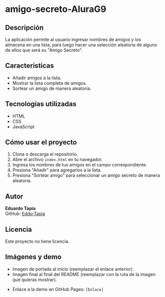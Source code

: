 # amigo-secreto-AluraG9

<!-- ![Portada](ruta o imagen) -->

## Descripción
La aplicación permite al usuario ingresar nombres de amigos y los almacena en una lista, para luego hacer una selección aleatoria de alguno de ellos que será su "Amigo Secreto".

## Características
- Añadir amigos a la lista.
- Mostrar la lista completa de amigos.
- Sortear un amigo de manera aleatoria.

## Tecnologías utilizadas
- HTML
- CSS
- JavaScript

## Cómo usar el proyecto
1. Clona o descarga el repositorio.
2. Abre el archivo `index.html` en tu navegador.
3. Ingresa los nombres de tus amigos en el campo correspondiente.
4. Presiona "Añadir" para agregarlos a la lista.
5. Presiona "Sortear amigo" para seleccionar un amigo secreto de manera aleatoria.

## Autor
**Eduardo Tapia**  
GitHub: [Eddu-Tapia](https://github.com/Eddu-Tapia)

## Licencia
Este proyecto no tiene licencia.

## Imágenes y demo
- Imagen de portada al inicio (reemplazar el enlace anterior).
- Imagen final al final del README (reemplazar con la ruta de la imagen que quieras mostrar).

<!-- ![Final](ruta o imagen) -->

- Enlace a la demo en GitHub Pages: `[Enlace]` 
